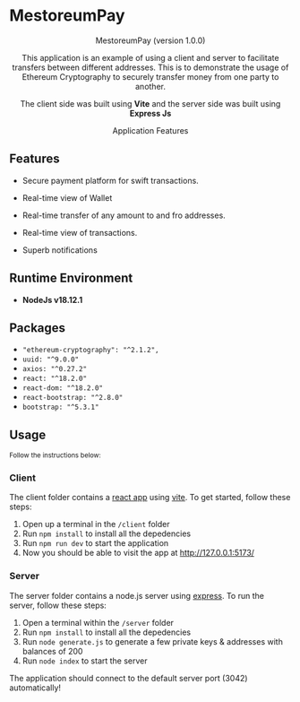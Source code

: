 # MestoreumPay 

<p align="center">
        <p align="center">MestoreumPay (version 1.0.0)</p>
</p>

<p align="center">
    This application is an example of using a client and server to facilitate transfers between different addresses. This is to demonstrate the usage of Ethereum Cryptography to securely transfer money from one party to another.
</p>

<p align="center">
    The client side was built using <strong>Vite</strong> and the server side was built using <strong>Express Js</strong>
</p>


<p align="center">
    <p align="center">Application Features</p>
</p>


## Features

- Secure payment platform for swift transactions.

- Real-time view of Wallet

- Real-time transfer of any amount to and fro addresses.

- Real-time view of transactions.

- Superb notifications


## Runtime Environment

- <b>NodeJs v18.12.1</b>


## Packages

- `"ethereum-cryptography": "^2.1.2",`
- `uuid: "^9.0.0"`
- `axios: "^0.27.2"`
- `react: "^18.2.0"`
- `react-dom: "^18.2.0"`
- `react-bootstrap: "^2.8.0"`
- `bootstrap: "^5.3.1"`


## Usage

<small>Follow the instructions below:</small> 

 
### Client

The client folder contains a [react app](https://reactjs.org/) using [vite](https://vitejs.dev/). To get started, follow these steps:

1. Open up a terminal in the `/client` folder
2. Run `npm install` to install all the depedencies
3. Run `npm run dev` to start the application 
4. Now you should be able to visit the app at http://127.0.0.1:5173/

### Server

The server folder contains a node.js server using [express](https://expressjs.com/). To run the server, follow these steps:

1. Open a terminal within the `/server` folder 
2. Run `npm install` to install all the depedencies 
3. Run `node generate.js` to generate a few private keys & addresses with balances of 200
4. Run `node index` to start the server 

The application should connect to the default server port (3042) automatically! 

